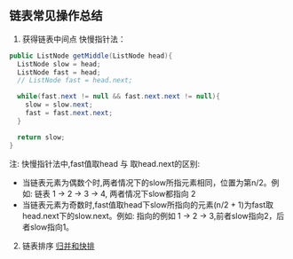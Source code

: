## 链表常见操作总结
1. 获得链表中间点
快慢指针法：
```java
public ListNode getMiddle(ListNode head){
  ListNode slow = head;
  ListNode fast = head;
  // ListNode fast = head.next;

  while(fast.next != null && fast.next.next != null){
    slow = slow.next;
    fast = fast.next.next;
  }

  return slow;
}
```
注: 快慢指针法中,fast值取head 与 取head.next的区别:
- 当链表元素为偶数个时,两者情况下的slow所指元素相同，位置为第n/2。例如: 链表 1 -> 2 -> 3 -> 4, 两者情况下slow都指向 2
- 当链表元素为奇数时,fast值取head下slow所指向的元素(n/2 + 1)为fast取head.next下的slow.next。例如: 指向的例如 1 -> 2 -> 3,前者slow指向2，后者slow指向1。

2. 链表排序 [归并和快排](https://github.com/lunarku/learn/blob/master/leetcode/src/list/code/Sort_List.java)
